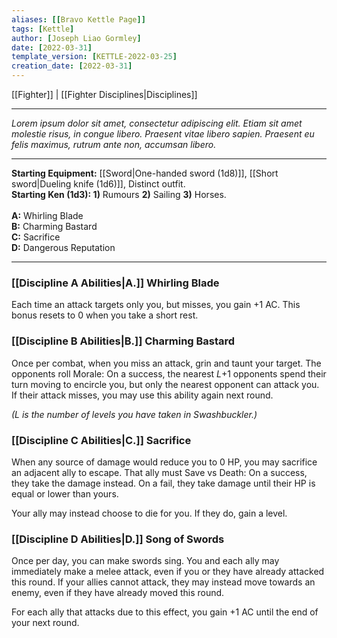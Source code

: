 ```yaml
---
aliases: [[Bravo Kettle Page]]
tags: [Kettle]
author: [Joseph Liao Gormley]
date: [2022-03-31]
template_version: [KETTLE-2022-03-25]
creation_date: [2022-03-31]
---
```

[[Fighter]] | [[Fighter Disciplines|Disciplines]]
___
*Lorem ipsum dolor sit amet, consectetur adipiscing elit. Etiam sit amet molestie risus, in congue libero. Praesent vitae libero sapien. Praesent eu felis maximus, rutrum ante non, accumsan libero.*
___
**Starting Equipment:** [[Sword|One-handed sword (1d8)]], [[Short sword|Dueling knife (1d6)]], Distinct outfit.<br>**Starting Ken (1d3): 1)** Rumours **2)** Sailing **3)** Horses.<br><br>**A:** Whirling Blade<br>**B:** Charming Bastard<br>**C:** Sacrifice<br>**D:** Dangerous Reputation
___
### [[Discipline A Abilities|A.]] Whirling Blade
Each time an attack targets only you, but misses, you gain +1 AC. This bonus resets to 0 when you take a short rest.

### [[Discipline B Abilities|B.]] Charming Bastard
Once per combat, when you miss an attack, grin and taunt your target. The opponents roll Morale: On a success, the nearest $L$+1 opponents spend their turn moving to encircle you, but only the nearest opponent can attack you. If their attack misses, you may use this ability again next round.

*(L is the number of levels you have taken in Swashbuckler.)*

### [[Discipline C Abilities|C.]] Sacrifice
When any source of damage would reduce you to 0 HP, you may sacrifice an adjacent ally to escape. That ally must Save vs Death: On a success, they take the damage instead. On a fail, they take damage until their HP is equal or lower than yours.

Your ally may instead choose to die for you. If they do, gain a level.

### [[Discipline D Abilities|D.]] Song of Swords
Once per day, you can make swords sing. You and each ally may immediately make a melee attack, even if you or they have already attacked this round. If your allies cannot attack, they may instead move towards an enemy, even if they have already moved this round. 

For each ally that attacks due to this effect, you gain +1 AC until the end of your next round. 